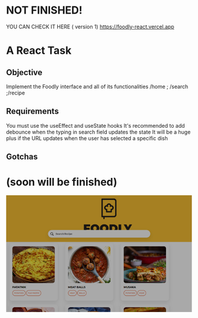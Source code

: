 # NOT FINISHED!
YOU CAN CHECK IT HERE ( version 1)
https://foodly-react.vercel.app
# A React Task

## Objective
Implement the Foodly interface and all of its functionalities
/home ; /search ;/recipe
## Requirements
You must use the useEffect and useState hooks
It's recommended to add debounce when the typing in search field updates the state
It will be a huge plus if the URL updates when the user has selected a specific dish

## Gotchas
 # (soon will be finished)
![image](https://github.com/panayotsky-dev/FoodlyReact/blob/main/image_2023-02-02_013630105.png)
